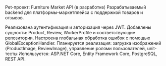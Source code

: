 Pet-проект: Furniture Market API (в разработке)
Разрабатываемый backend для платформы-маркетплейса с поддержкой товаров и отзывов.

Реализована аутентификация и авторизация через JWT. 
Добавлены сущности: Product, Review, WorkerProfile и соответствующие репозитории. 
Настроена глобальная обработка ошибок с помощью GlobalExceptionHandler. 
Планируется реализация: загрузка изображений (ProductImage, ReviewImage), управление ролями пользователей, unit-тесты 
Используется: ASP.NET Core, Entity Framework Core, PostgreSQL, REST API. 
